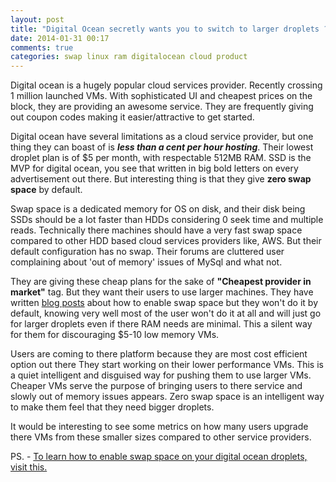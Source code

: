 ```yaml
---
layout: post
title: "Digital Ocean secretly wants you to switch to larger droplets ?"
date: 2014-01-31 00:17
comments: true
categories: swap linux ram digitalocean cloud product
---
```


Digital ocean is a hugely popular cloud services provider. Recently
crossing 1 million launched VMs. With sophisticated UI and cheapest prices on the
block, they are providing an awesome service. They are frequently giving out
coupon codes making it easier/attractive to get started.

Digital ocean have several limitations as a cloud service provider,
but one thing they can boast of is *__less than a cent per hour hosting__*. 
Their lowest droplet plan is of $5 per month, with respectable 512MB RAM.
SSD is the MVP for digital ocean, you see that written in big bold letters 
on every advertisement out there. But interesting thing is that they give
 **zero swap space** by default.

Swap space is a dedicated memory for OS on disk, and their disk being SSDs should
be a lot faster than HDDs considering 0 seek time and multiple reads.
Technically there machines should have a very fast swap
space compared to other HDD based cloud services providers like, AWS.
But their default configuration has no swap. Their forums are cluttered user 
complaining about 'out of memory' issues of MySql and what not.

They are giving these cheap plans for the sake of **"Cheapest provider
in market"** tag. But they want their users to use larger machines.
They have written [blog posts](https://www.digitalocean.com/community/articles/how-to-configure-virtual-memory-swap-file-on-a-vps)
about how to enable swap space but they won't do it by default, knowing 
very well most of the user won't do it at all and will just go for larger droplets 
even if there RAM needs are minimal. This a silent way for them for discouraging 
$5-10 low memory VMs.

Users are coming to there platform because they are most cost
efficient option out there
They start working on their lower performance VMs. This is a quiet intelligent and 
disguised way for pushing them to use larger VMs. Cheaper VMs serve the
purpose of bringing users to there service and slowly out of memory issues appears.
Zero swap space is an intelligent way to make them feel that they need bigger droplets.

It would be interesting to see some metrics on how many users upgrade
there VMs from these smaller sizes compared to other service providers.

PS. - [To learn how to enable swap space on your digital ocean droplets, visit this.](https://www.digitalocean.com/community/articles/how-to-add-swap-on-centos-6)

